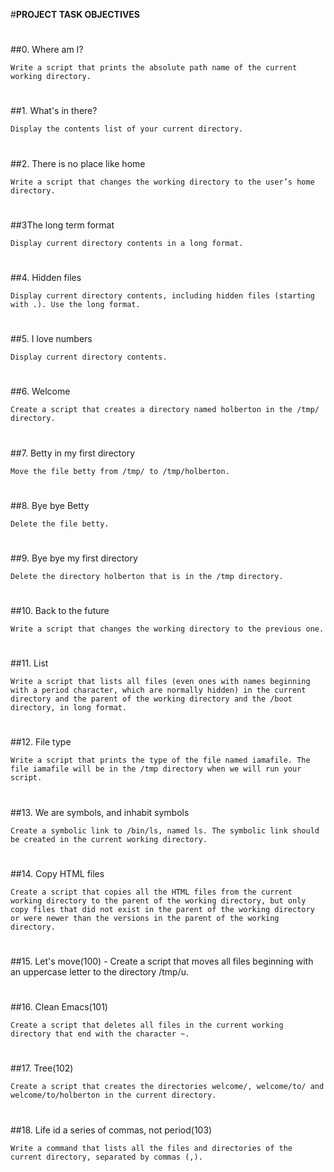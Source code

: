 #**PROJECT TASK OBJECTIVES**
#
##0. Where am I?

	
	Write a script that prints the absolute path name of the current working directory.
#
##1. What's in there?


	Display the contents list of your current directory.
#
##2. There is no place like home


	Write a script that changes the working directory to the user’s home directory.
#
##3The long term format


	Display current directory contents in a long format.
#
##4. Hidden files


	Display current directory contents, including hidden files (starting with .). Use the long format.
#
##5. I love numbers


	Display current directory contents.
#
##6. Welcome


	Create a script that creates a directory named holberton in the /tmp/ directory.
#
##7. Betty in my first directory


	Move the file betty from /tmp/ to /tmp/holberton.
#
##8. Bye bye Betty


	Delete the file betty.
#
##9. Bye bye my first directory


	Delete the directory holberton that is in the /tmp directory.
#
##10. Back to the future


	Write a script that changes the working directory to the previous one.
#
##11. List


	Write a script that lists all files (even ones with names beginning with a period character, which are normally hidden) in the current directory and the parent of the working directory and the /boot directory, in long format.
#
##12. File type


	Write a script that prints the type of the file named iamafile. The file iamafile will be in the /tmp directory when we will run your script.
#
##13. We are symbols, and inhabit symbols


	Create a symbolic link to /bin/ls, named ls. The symbolic link should be created in the current working directory.
#
##14. Copy HTML files


	Create a script that copies all the HTML files from the current working directory to the parent of the working directory, but only copy files that did not exist in the parent of the working directory or were newer than the versions in the parent of the working directory.
#
##15. Let's move(100) - Create a script that moves all files beginning with an uppercase letter to the directory /tmp/u.
#
##16. Clean Emacs(101)


	Create a script that deletes all files in the current working directory that end with the character ~.
#
##17. Tree(102) 


	Create a script that creates the directories welcome/, welcome/to/ and welcome/to/holberton in the current directory.
#
##18. Life id a series of commas, not period(103)


	Write a command that lists all the files and directories of the current directory, separated by commas (,).
